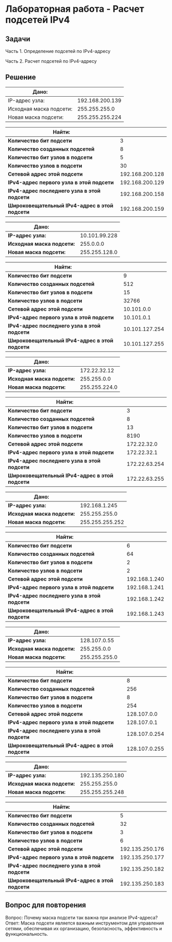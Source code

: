 # Лабораторная работа - Расчет подсетей IPv4

## Задачи

Часть 1. Определение подсетей по IPv4-адресу

Часть 2. Расчет подсетей по IPv4-адресу

## Решение

| Дано: ||
| --- | --- |
| IP-адрес узла:          | 192.168.200.139 |
| Исходная маска подсети: | 255.255.255.0   |
| Новая маска подсети:    | 255.255.255.224 |

| Найти: |     |
| --- | --- |
| **Количество бит подсети** | 3   |
| **Количество созданных подсетей** | 8   |
| **Количество бит узлов в подсети** | 5   |
| **Количество узлов в подсети** | 30  |
| **Сетевой адрес этой подсети** | 192.168.200.128 |
| **IPv4-адрес первого узла в этой подсети** | 192.168.200.129 |
| **IPv4-адрес последнего узла в этой подсети** | 192.168.200.158 |
| **Широковещательный IPv4-адрес в этой подсети** | 192.168.200.159 |

| Дано: |     |
| --- | --- |
| **IP-адрес узла:** | 10.101.99.228 |
| **Исходная маска подсети:** | 255.0.0.0 |
| **Новая маска подсети:** | 255.255.128.0 |

| Найти: |     |
| --- | --- |
| **Количество бит подсети** | 9   |
| **Количество созданных подсетей** | 512 |
| **Количество бит узлов в подсети** | 15  |
| **Количество узлов в подсети** | 32766 |
| **Сетевой адрес этой подсети** | 10.101.0.0 |
| **IPv4-адрес первого узла в этой подсети** | 10.101.0.1 |
| **IPv4-адрес последнего узла в этой подсети** | 10.101.127.254 |
| **Широковещательный IPv4-адрес в этой подсети** | 10.101.127.255 |

| Дано: |     |
| --- | --- |
| **IP-адрес узла:** | 172.22.32.12 |
| **Исходная маска подсети:** | 255.255.0.0 |
| **Новая маска подсети:** | 255.255.224.0 |

| Найти: |     |
| --- | --- |
| **Количество бит подсети** | 3   |
| **Количество созданных подсетей** | 8   |
| **Количество бит узлов в подсети** | 13  |
| **Количество узлов в подсети** | 8190 |
| **Сетевой адрес этой подсети** | 172.22.32.0 |
| **IPv4-адрес первого узла в этой подсети** | 172.22.32.1 |
| **IPv4-адрес последнего узла в этой подсети** | 172.22.63.254 |
| **Широковещательный IPv4-адрес в этой подсети** | 172.22.63.255 |

| Дано: |     |
| --- | --- |
| **IP-адрес узла:** | 192.168.1.245 |
| **Исходная маска подсети:** | 255.255.255.0 |
| **Новая маска подсети:** | 255.255.255.252 |

| Найти: |     |
| --- | --- |
| **Количество бит подсети** | 6   |
| **Количество созданных подсетей** | 64  |
| **Количество бит узлов в подсети** | 2   |
| **Количество узлов в подсети** | 2   |
| **Сетевой адрес этой подсети** | 192.168.1.240 |
| **IPv4-адрес первого узла в этой подсети** | 192.168.1.241 |
| **IPv4-адрес последнего узла в этой подсети** | 192.168.1.242 |
| **Широковещательный IPv4-адрес в этой подсети** | 192.168.1.243 |

| Дано: |     |
| --- | --- |
| **IP-адрес узла:** | 128.107.0.55 |
| **Исходная маска подсети:** | 255.255.0.0 |
| **Новая маска подсети:** | 255.255.255.0 |

| Найти: |     |
| --- |  --- |
| **Количество бит подсети** | 8   |
| **Количество созданных подсетей** | 256 |
| **Количество бит узлов в подсети** | 8   |
| **Количество узлов в подсети** | 254 |
| **Сетевой адрес этой подсети** | 128.107.0.0 |
| **IPv4-адрес первого узла в этой подсети** | 128.107.0.1 |
| **IPv4-адрес последнего узла в этой подсети** | 128.107.0.254 |
| **Широковещательный IPv4-адрес в этой подсети** | 128.107.0.255 |

| Дано: |     |
| --- | --- |
| **IP-адрес узла:** | 192.135.250.180 |
| **Исходная маска подсети:** | 255.255.255.0 |
| **Новая маска подсети:** | 255.255.255.248 |

| Найти: |     |
| --- | --- |
| **Количество бит подсети** | 5   |
| **Количество созданных подсетей** | 32  |
| **Количество бит узлов в подсети** | 3   |
| **Количество узлов в подсети** | 6   |
| **Сетевой адрес этой подсети** | 192.135.250.176 |
| **IPv4-адрес первого узла в этой подсети** | 192.135.250.177 |
| **IPv4-адрес последнего узла в этой подсети** | 192.135.250.182 |
| **Широковещательный IPv4-адрес в этой подсети** | 192.135.250.183 |

## Вопрос для повторения

Вопрос: Почему маска подсети так важна при анализе IPv4-адреса?
Ответ: Маска подсети является важным инструментом для управления сетями, обеспечивая их организацию, безопасность, эффективность и функциональность.
